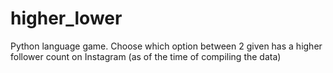 # higher_lower
Python language game. Choose which option between 2 given has a higher follower count on Instagram (as of the time of compiling the data)
